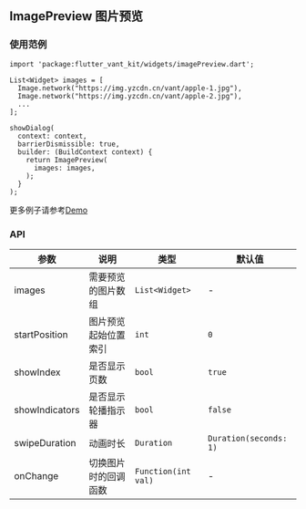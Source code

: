 ## ImagePreview 图片预览

### 使用范例

```
import 'package:flutter_vant_kit/widgets/imagePreview.dart';

List<Widget> images = [
  Image.network("https://img.yzcdn.cn/vant/apple-1.jpg"),
  Image.network("https://img.yzcdn.cn/vant/apple-2.jpg"),
  ...
];

showDialog(
  context: context,
  barrierDismissible: true,
  builder: (BuildContext context) {
    return ImagePreview(
      images: images,
    );
  }
);
```

更多例子请参考[Demo](../lib/routes/demoImagePreview.dart)

### API

| 参数  | 说明  | 类型  | 默认值  |
| ------------ | ------------ | ------------ | ------------ |
| images | 需要预览的图片数组 | `List<Widget>` | - |
| startPosition | 图片预览起始位置索引 | `int` | `0` |
| showIndex | 是否显示页数 | `bool` | `true` |
| showIndicators | 是否显示轮播指示器 | `bool` | `false` |
| swipeDuration | 动画时长| `Duration` | `Duration(seconds: 1)` |
| onChange | 切换图片时的回调函数 | `Function(int val)` | - |
